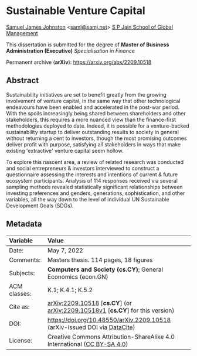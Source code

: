 # Sustainable Venture Capital

[Samuel James Johnston](https://samjohnston.org) <[samj@samj.net](mailto:samj@samj.net)>
[S P Jain School of Global Management](https://spjain.org)

This dissertation is submitted for the degree of
**Master of Business Administration (Executive)**
*Specialisation in Finance*

Permanent archive (**arXiv**): https://arxiv.org/abs/2209.10518

## Abstract
Sustainability initiatives are set to benefit greatly from the growing involvement of venture capital, in the same way that other technological endeavours have been enabled and accelerated in the post-war period. With the spoils increasingly being shared between shareholders and other stakeholders, this requires a more nuanced view than the finance-first methodologies deployed to date. Indeed, it is possible for a venture-backed sustainability startup to deliver outstanding results to society in general without returning a cent to investors, though the most promising outcomes deliver profit with purpose, satisfying all stakeholders in ways that make existing 'extractive' venture capital seem hollow.

To explore this nascent area, a review of related research was conducted and social entrepreneurs & investors interviewed to construct a questionnaire assessing the interests and intentions of current & future ecosystem participants. Analysis of 114 responses received via several sampling methods revealed statistically significant relationships between investing preferences and genders, generations, sophistication, and other variables, all the way down to the level of individual UN Sustainable Development Goals (SDGs).

## Metadata

| Variable | Value |
| :------- | :---- |
| Date: | May 7, 2022 |
| Comments: | Masters thesis. 114 pages, 18 figures |
| Subjects:	| **Computers and Society (cs.CY)**; General Economics (econ.GN) |
| ACM classes: | K.1; K.4.1; K.5.2 |
| Cite as: | [arXiv:2209.10518](https://arxiv.org/abs/2209.10518) [**cs.CY**] (or [arXiv:2209.10518v1](https://arxiv.org/abs/2209.10518v1) [**cs.CY**] for this version) |
| DOI: | https://doi.org/10.48550/arXiv.2209.10518 (arXiv-issued DOI via [DataCite](https://datacite.org)) |
| License: | Creative Commons Attribution-ShareAlike 4.0 International ([CC BY-SA 4.0](https://creativecommons.org/licenses/by-sa/4.0/)) |

